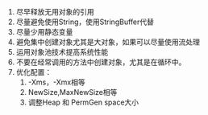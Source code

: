 1. 尽早释放无用对象的引用
2. 尽量避免使用String，使用StringBuffer代替
3. 尽量少用静态变量
4. 避免集中创建对象尤其是大对象，如果可以尽量使用流处理
5. 运用对象池技术提高系统性能
6. 不要在经常调用的方法中创建对象，尤其是在循环中。
7. 优化配置：
   1. -Xms，-Xmx相等
   2. NewSize,MaxNewSize相等
   3. 调整Heap 和 PermGen space大小